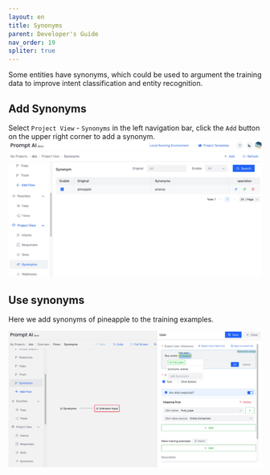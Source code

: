 ```yaml
---
layout: en
title: Synonyms
parent: Developer's Guide
nav_order: 19
spliter: true
---
```

Some entities have synonyms, which could be used to argument the training data to improve intent classification and entity recognition.  

## Add Synonyms
Select `Project View` - `Synonyms` in the left navigation bar, click the `Add` button on the upper right corner to add a synonym.
![synonyms_overview.jpg](/assets/images/tutorial/synonyms_overview.jpg)

## Use synonyms
Here we add synonyms of pineapple to the training examples. 

![synonyms_use.jpg](/assets/images/tutorial/synonyms_use.jpg)
